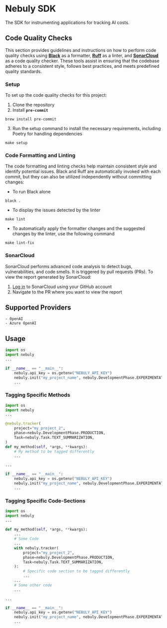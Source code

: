# Nebuly SDK
The SDK for instrumenting applications for tracking AI costs.

## Code Quality Checks
This section provides guidelines and instructions on how to perform code quality checks using [**Black**](https://github.com/psf/black) as a formatter, [**Ruff**](https://github.com/charliermarsh/ruff) as a linter, and [**SonarCloud**](https://www.sonarsource.com/products/sonarcloud/) as a code quality checker. These tools assist in ensuring that the codebase adheres to a consistent style, follows best practices, and meets predefined quality standards.

### **Setup**

To set up the code quality checks for this project:

1. Clone the repository
2. Install **`pre-commit`**
```
brew install pre-commit
```
3. Run the setup command to install the necessary requirements, including Poetry for handling dependencies
```
make setup
```
### **Code Formatting and Linting**

The code formatting and linting checks help maintain consistent style and identify potential issues. Black and Ruff are automatically invoked with each commit, but they can also be utilized independently without committing changes:

- To run Black alone
```
black .
```
- To display the issues detected by the linter
```
make lint
```
- To automatically apply the formatter changes and the suggested changes by the linter, use the following command
```
make lint-fix
```
### **SonarCloud**

SonarCloud performs advanced code analysis to detect bugs, vulnerabilities, and code smells. It is triggered by pull requests (PRs). To view the report generated by SonarCloud:

1. [Log in](https://sonarcloud.io/login) to SonarCloud using your GitHub account
2. Navigate to the PR where you want to view the report

## Supported Providers
    - OpenAI
    - Azure OpenAI

## Usage

```python
import os
import nebuly
... 

if __name__ == "__main__":
    nebuly.api_key = os.getenv("NEBULY_API_KEY")
    nebuly.init("my_project_name", nebuly.DevelopmentPhase.EXPERIMENTATION)
    ... 
```

### Tagging Specific Methods
```python
import os
import nebuly
... 

@nebuly.tracker(
    project="my_project_2",
    phase=nebuly.DevelopmentPhase.PRODUCTION,
    Task=nebuly.Task.TEXT_SUMMARIZATION,
)
def my_method(self, *args, **kwargs):
    # My method to be tagged differently
    ...

...

if __name__ == "__main__":
    nebuly.api_key = os.getenv("NEBULY_API_KEY")
    nebuly.init("my_project_name", nebuly.DevelopmentPhase.EXPERIMENTATION)
    ...
```
### Tagging Specific Code-Sections
```python
import os
import nebuly
... 
    
def my_method(self, *args, **kwargs):
    ...
    # Some Code
    ...
    with nebuly.tracker(
        project="my_project_2",
        phase=nebuly.DevelopmentPhase.PRODUCTION,
        Task=nebuly.Task.TEXT_SUMMARIZATION,
    ):
        # Specific code section to be tagged differently
        ...
    ...
    # Some other code
    ... 

...

if __name__ == "__main__":
    nebuly.api_key = os.getenv("NEBULY_API_KEY")
    nebuly.init("my_project_name", nebuly.DevelopmentPhase.EXPERIMENTATION)
    ...
```